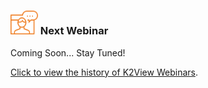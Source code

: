 ### <img src="images/webinar_icon.png" style="zoom:80%;" /> Next Webinar

Coming Soon... Stay Tuned!

[Click to view the history of K2View Webinars](README.md).



